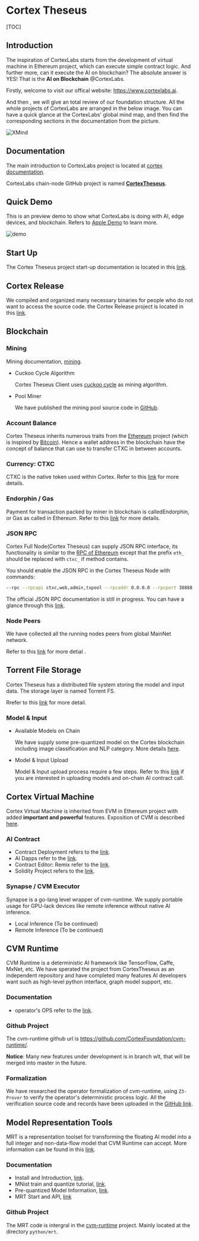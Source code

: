 # Cortex Theseus

[TOC]

## Introduction

The inspiration of CortexLabs starts from the development of virtual machine in Ethereum project, which can execute simple contract logic. And further more, can it execute the AI on blockchain? The absolute answer is YES! That is the **AI on Blockchain** @CortexLabs.

Firstly, welcome to visit our offical website: https://www.cortexlabs.ai.

And then , we will give an total review of our foundation structure. All the whole projects of CortexLabs are arranged in the below image. You can have a quick glance at the CortexLabs' global mind map, and then find the corresponding sections in the documentation from the picture.

![XMind](imgs/CortexTheseus.png)

## Documentation

The main introduction to CortexLabs project is located at [cortex documentation](README.md).

CortexLabs chain-node GitHub project is named [**CortexTheseus**](https://github.com/CortexFoundation/CortexTheseus).

## Quick Demo

This is an preview demo to show what  CortexLabs is doing with AI, edge devices, and blockchain. Refers to [Apple Demo](apple-demo.md) to learn more.

![demo](cvm/demo/demo.gif)

## Start Up

The Cortex Theseus project start-up documentation is located in this [link](clients.md).

## Cortex Release

We compiled and organized many necessary binaries for people who do not want to access the source code.  the Cortex Release project is located in this [link](https://github.com/CortexFoundation/Cortex_Release).

## Blockchain

### Mining

Mining documentation, [mining](mining.md).

- Cuckoo Cycle Algorithm

  Cortex Theseus Client uses [cuckoo cycle](https://github.com/CortexFoundation/PoolMiner/blob/dev/README.md) as mining algorithm.

- Pool Miner

  We have published the mining pool source code in [GitHub](https://github.com/CortexFoundation/PoolMiner).

### Account Balance

Cortex Theseus inherits numerous traits from the [Ethereum](https://github.com/ethereum/go-ethereum) project (which is inspired by [Bitcoin](https://github.com/bitcoin/bitcoin)). Hence a wallet address in the blockchain have the concept of balance that can use to transfer  CTXC in between accounts.

### Currency: CTXC

CTXC is the native token used within Cortex. Refer to this [link](ctxc.md) for more details.

### Endorphin / Gas

Payment for transaction packed by miner in blockchain is calledEndorphin, or Gas as called in Ethereum. Refer to this [link](endorphin.md) for more details.

### JSON RPC

Cortex Full Node(Cortex Theseus) can supply JSON RPC interface, its functionality is similar to the [RPC of Ethereum](https://github.com/ethereum/wiki/wiki/JSON-RPC) except that the prefix `eth_` should be replaced with `ctxc_` if method contains. 

You should enable the JSON RPC in the Cortex Theseus Node with commands:

```bash
--rpc --rpcapi ctxc,web,admin,txpool --rpcaddr 0.0.0.0 --rpcport 38888
```

The official JSON RPC documentation is still in progress. You can have a glance through this [link](http://ec2-18-191-10-249.us-east-2.compute.amazonaws.com:5000/).

### Node Peers

We have collected all the running nodes peers from global MainNet network. 

Refer to this [link](https://github.com/CortexFoundation/discv4-dns-lists) for more detial .

## Torrent File Storage

Cortex Theseus has a distributed file system storing the model and input data. The storage layer is named Torrent FS. 

Rrefer to this [link](storage-layer.md) for more detail.

### Model & Input

- Available Models on Chain

  We have supply some pre-quantized model on the Cortex blockchain including image classification and NLP category. More details [here](model-list.md).

- Model & Input Upload

  Model & Input upload process require a few steps. Refer to this [link](model-data-upload.md) if you are interested in uploading models and on-chain AI contract call.

## Cortex Virtual Machine

Cortex Virtual Machine is inherited from EVM in Ethereum project with added **important and powerful** features. Exposition of CVM is described [here](cvm.md).

### AI Contract

- Contract Deployment refers to the [link](ai-contracts.md).
- AI Dapps refer to the [link](ai-dapps.md).
- Contract Editor: Remix refer to the [link](cortex-remix.md).
- Solidity Project refers to the [link](https://github.com/CortexFoundation/ctxc-solc).

### Synapse / CVM Executor

Synapse is a go-lang level wrapper of cvm-runtime. We supply portable usage for GPU-lack devices like remote inference without native AI inference. 
- Local Inference (To be continued)
- Remote Inference (To be continued)

## CVM Runtime

CVM Runtime is a deterministic AI framework like TensorFlow, Caffe, MxNet, etc. We have sperated the project from CortexTheseus as an independent repository and have completed many features AI developers want such as high-level python interface, graph model support, etc.

### Documentation

- operator's OPS refer to the [link](https://github.com/CortexFoundation/cvm-runtime/blob/wlt/docs/cvm/ops.md).

### Github Project

The cvm-runtime github url is https://github.com/CortexFoundation/cvm-runtime/.

**Notice**: Many new features under development is in branch wlt, that will be merged into master in the future.

### Formalization

We have researched the operator formalization of cvm-runtime, using `Z3-Prover` to verify the operator's deterministic process logic. All the verification source code and records have been uploaded in the [GitHub link](https://github.com/CortexFoundation/z3_prover).

## Model Representation Tools

MRT is a representation toolset for transforming the floating AI model into a full integer and non-data-flow model that CVM Runtime can accept. More information can be found in this [link](mrt.md).

### Documentation

- Install and Introduction, [link](https://github.com/CortexFoundation/cvm-runtime/blob/wlt/docs/mrt/README.md).
- MNist train and quantize tutorial,  [link](https://github.com/CortexFoundation/cvm-runtime/blob/wlt/docs/mrt/mnist_tutorial.md).
- Pre-quantized Model Information, [link](https://github.com/CortexFoundation/cvm-runtime/blob/wlt/docs/mrt/model.md).
- MRT Start and API, [link](https://github.com/CortexFoundation/cvm-runtime/blob/wlt/docs/mrt/mrt.md)

### Github Project

The MRT code is intergral in the [cvm-runtime](https://github.com/CortexFoundation/cvm-runtime/tree/wlt) project. Mainly located at the directory `python/mrt`.
